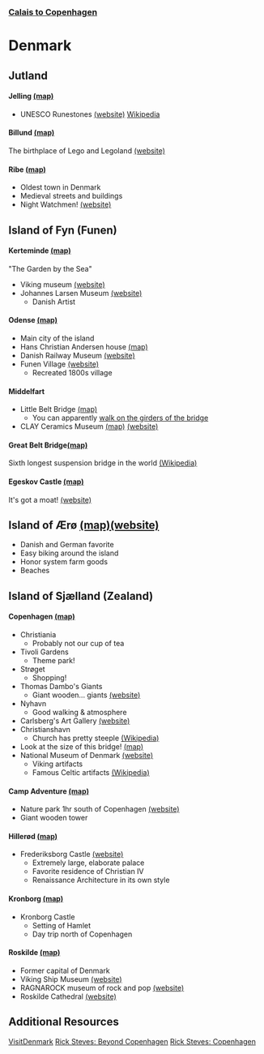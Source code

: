 ### [Calais to Copenhagen](beers-bikes-boulangerie/Overview.md)

# Denmark

## Jutland
#### Jelling [(map)](https://www.google.com/maps/place/7300+Jelling,+Denmark/@55.7531849,9.4315687,13.33z/data=!4m5!3m4!1s0x464b7ec893e37ca7:0xd2b4d66aea403807!8m2!3d55.7531173!4d9.4168711)
- UNESCO Runestones [(website)](https://www.visitdenmark.com/denmark/explore/jelling-monuments-unesco-gdk607895) [Wikipedia](https://en.wikipedia.org/wiki/Jelling_stones)

#### Billund [(map)](https://www.google.com/maps/place/7190+Billund,+Denmark/@55.7309668,9.0105698,12z/data=!3m1!4b1!4m5!3m4!1s0x464b7223afe241b3:0x89be7375803be832!8m2!3d55.7284513!4d9.1123652)
The birthplace of Lego and Legoland [(website)](https://www.legoland.dk/en/)

#### Ribe [(map)](https://www.google.com/maps/place/6760+Ribe,+Denmark/@55.3210326,8.5943743,11z/data=!3m1!4b1!4m5!3m4!1s0x464b37754ca598e1:0xab93f5741872121f!8m2!3d55.3269472!4d8.7746429)
- Oldest town in Denmark
- Medieval streets and buildings
- Night Watchmen! [(website)](https://www.vadehavskysten.com/ribe-esbjerg-fano/experience-ribe/night-watchman)

## Island of Fyn (Funen)
#### Kerteminde [(map)](https://www.google.com/maps/place/5300+Kerteminde,+Denmark/@55.4551794,10.6025631,12z/data=!3m1!4b1!4m5!3m4!1s0x464d19e6a2195cab:0x6fc5f8607ec3b20e!8m2!3d55.4558882!4d10.6549788)
"The Garden by the Sea"
- Viking museum [(website)](https://vikingemuseetladby.dk/)
- Johannes Larsen Museum [(website)](https://johanneslarsenmuseet.dk/)
	- Danish Artist

#### Odense [(map)](https://www.google.com/maps/place/Odense,+Denmark/@55.3843628,10.2577381,11z/data=!3m1!4b1!4m5!3m4!1s0x464cd935429724c1:0x3b1e34d53b2ff5ec!8m2!3d55.4037531!4d10.402379)
- Main city of the island
- Hans Christian Andersen house [(map)](https://www.google.com/maps/place/Hans+Christian+Andersen's+Childhood+Home/@55.3926581,10.3974055,15z/data=!4m5!3m4!1s0x464cdff81f8c1cfd:0xd89d5caef2583fcd!8m2!3d55.3945279!4d10.3872882)
- Danish Railway Museum [(website)](https://www.jernbanemuseet.dk/en/)
- Funen Village [(website)](https://denfynskelandsby.dk/en/)
	- Recreated 1800s village

#### Middelfart
- Little Belt Bridge [(map)](https://www.google.com/maps/place/Den+Gamle+Lilleb%C3%A6ltsbro/@55.5180664,9.7236801,14.54z/data=!4m5!3m4!1s0x464c965c057b06d9:0x4ebbd17eb6326dbe!8m2!3d55.5174912!4d9.7097178)
	- You can apparently [walk on the girders of the bridge](https://bridgewalking.dk/en/)
- CLAY Ceramics Museum [(map)](https://www.google.com/maps/place/CLAY+Keramikmuseum+Danmark/@55.5203043,9.6983645,13.5z/data=!4m5!3m4!1s0x464c9700dd6b54ab:0x227dbf9cc2f56757!8m2!3d55.5078823!4d9.7201005) [(website)](https://claymuseum.dk/)

#### Great Belt Bridge[(map)](https://www.google.com/maps/place/The+Great+Belt+Bridge/@55.3404648,10.9337071,12.71z/data=!4m5!3m4!1s0x464d6823938381d7:0x2a26e3c3f9c23dae!8m2!3d55.3336704!4d10.9739004)
Sixth longest suspension bridge in the world [(Wikipedia)](https://en.wikipedia.org/wiki/Great_Belt_Bridge)

#### Egeskov Castle [(map)](https://www.google.com/maps/place/Egeskov+Castle/@55.1842587,10.4894075,13.67z/data=!4m5!3m4!1s0x464d2f03d878aa21:0x466d99812d93b14!8m2!3d55.1761965!4d10.490216)
It's got a moat! [(website)](https://egeskov.dk/en/)


## Island of Ærø [(map)](https://www.google.com/maps/place/5970+%C3%86r%C3%B8sk%C3%B8bing,+Denmark/@54.865431,10.3003267,12z/data=!3m1!4b1!4m5!3m4!1s0x47b2d06a50ecdcbb:0xc1d9e390056ad2a0!8m2!3d54.8914678!4d10.4046535)[(website)](https://www.visitaeroe.com/)
- Danish and German favorite
- Easy biking around the island
- Honor system farm goods
- Beaches

## Island of Sjælland (Zealand)
#### Copenhagen [(map)](https://www.google.com/maps/place/Copenhagen,+Denmark/@55.6713442,12.5237846,12z/data=!3m1!4b1!4m5!3m4!1s0x4652533c5c803d23:0x4dd7edde69467b8!8m2!3d55.6760841!4d12.5683594)
- Christiania
	- Probably not our cup of tea
- Tivoli Gardens
	- Theme park!
- Strøget
	- Shopping!
- Thomas Dambo's Giants
	- Giant wooden... giants [(website)](https://www.visitdenmark.com/denmark/explore/forgotten-giants-gdk1091362)
- Nyhavn
	- Good walking & atmosphere
- Carlsberg's Art Gallery [(website)](https://www.glyptoteket.dk/)
- Christianshavn
	- Church has pretty steeple [(Wikipedia)](https://en.wikipedia.org/wiki/Church_of_Our_Saviour%2C_Copenhagen)
- Look at the size of this bridge! [(map)](https://www.google.com/maps/place/%C3%98resund+Bridge/@55.6856046,12.4907439,11z/data=!4m5!3m4!1s0x4653a7023a051afb:0xbc0e93c11c372873!8m2!3d55.5706287!4d12.8486371)
- National Museum of Denmark [(website)](https://en.natmus.dk/museums-and-palaces/the-national-museum-of-denmark/)
	- Viking artifacts
	- Famous Celtic artifacts [(Wikipedia)](https://en.wikipedia.org/wiki/Gundestrup_cauldron)

#### Camp Adventure [(map)](https://www.google.com/maps/place/Camp+Adventure/@55.3839503,11.9249477,10.12z/data=!4m5!3m4!1s0x4652c105c4ed0159:0xb84c4616a2fd8955!8m2!3d55.2599224!4d11.9803977)
- Nature park 1hr south of Copenhagen [(website)](https://www.campadventure.dk/en/)
- Giant wooden tower

#### Hillerød [(map)](https://www.google.com/maps/place/3400+Hiller%C3%B8d,+Denmark/@55.9365691,12.2104666,12z/data=!3m1!4b1!4m5!3m4!1s0x46524095e0931097:0x91efc5ede90e30ec!8m2!3d55.9279099!4d12.3008037)
- Frederiksborg Castle [(website)](https://dnm.dk/en/)
	- Extremely large, elaborate palace
	- Favorite residence of Christian IV
	- Renaissance Architecture in its own style

#### Kronborg [(map)](https://www.google.com/maps/place/Kronborg+Slot/@55.980824,12.4386998,10.46z/data=!4m5!3m4!1s0x4652310d8be4e5e3:0xc201c3cdc1f14036!8m2!3d56.039332!4d12.621799)
- Kronborg Castle
	- Setting of Hamlet
	- Day trip north of Copenhagen

#### Roskilde [(map)](https://www.google.com/maps/place/4000+Roskilde,+Denmark/@55.6702573,11.9412244,11z/data=!3m1!4b1!4m5!3m4!1s0x46525fc995012f29:0xa00afcc1d507710!8m2!3d55.6419006!4d12.0878792)
- Former capital of Denmark
- Viking Ship Museum [(website)](https://www.vikingeskibsmuseet.dk/en/)
- RAGNAROCK museum of rock and pop [(website)](https://museumragnarock.dk/)
- Roskilde Cathedral [(website)](https://roskildedomkirke.dk/english/)


## Additional Resources
[VisitDenmark](https://www.visitdenmark.com/)
[Rick Steves: Beyond Copenhagen](https://www.youtube.com/watch?v=mfsX5UOCGkI)
[Rick Steves: Copenhagen](https://www.youtube.com/watch?v=jBT5dybMKyw)